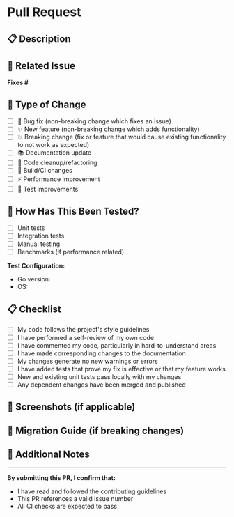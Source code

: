 # Pull Request

## 📋 Description
<!-- Provide a clear description of what this PR accomplishes -->

## 🔗 Related Issue
<!-- REQUIRED: Link to the issue this PR addresses -->
<!-- Use one of these formats to automatically close the issue when merged: -->
<!-- Fixes #123 | Closes #123 | Resolves #123 -->
<!-- Or simply reference it: #123 -->

**Fixes #**

## 🔄 Type of Change
<!-- Mark the type of change with an [x] -->
- [ ] 🐛 Bug fix (non-breaking change which fixes an issue)
- [ ] ✨ New feature (non-breaking change which adds functionality)
- [ ] 💥 Breaking change (fix or feature that would cause existing functionality to not work as expected)
- [ ] 📚 Documentation update
- [ ] 🧹 Code cleanup/refactoring
- [ ] 🔧 Build/CI changes
- [ ] ⚡ Performance improvement
- [ ] 🧪 Test improvements

## 🧪 How Has This Been Tested?
<!-- Describe the tests you ran to verify your changes -->
- [ ] Unit tests
- [ ] Integration tests
- [ ] Manual testing
- [ ] Benchmarks (if performance related)

**Test Configuration:**
- Go version:
- OS:

## 📋 Checklist
<!-- Mark completed items with [x] -->
- [ ] My code follows the project's style guidelines
- [ ] I have performed a self-review of my own code
- [ ] I have commented my code, particularly in hard-to-understand areas
- [ ] I have made corresponding changes to the documentation
- [ ] My changes generate no new warnings or errors
- [ ] I have added tests that prove my fix is effective or that my feature works
- [ ] New and existing unit tests pass locally with my changes
- [ ] Any dependent changes have been merged and published

## 📸 Screenshots (if applicable)
<!-- Add screenshots if this PR includes UI changes -->

## 🔄 Migration Guide (if breaking changes)
<!-- If this introduces breaking changes, provide migration instructions -->

## 📝 Additional Notes
<!-- Any additional information, concerns, or context for reviewers -->

---

<!-- 
🤖 This PR template helps ensure quality and consistency. 
Please fill out all relevant sections to help reviewers understand your changes.
-->

**By submitting this PR, I confirm that:**
- I have read and followed the contributing guidelines
- This PR references a valid issue number
- All CI checks are expected to pass